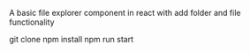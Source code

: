 A basic file explorer component in react with add folder and file functionality

git clone
npm install
npm run start

